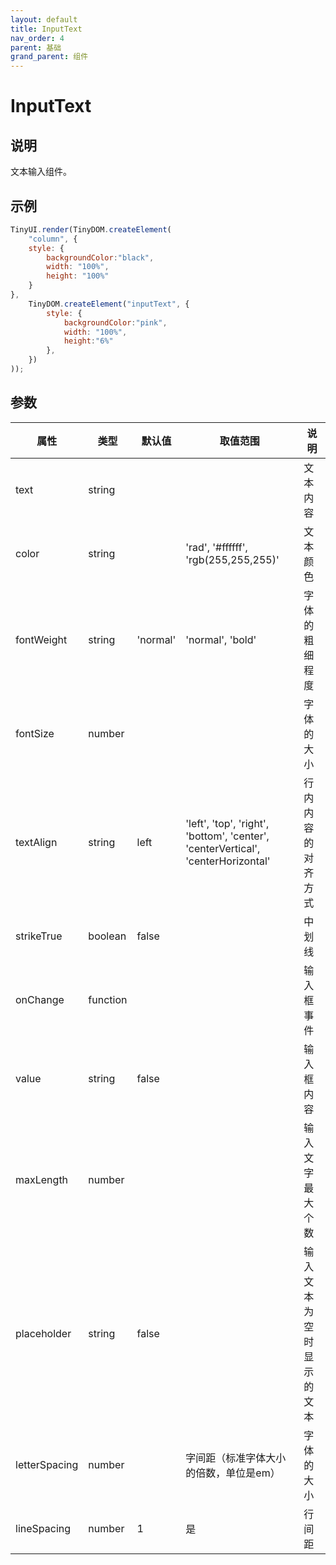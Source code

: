 ```yaml
---
layout: default
title: InputText
nav_order: 4
parent: 基础
grand_parent: 组件
---
```


# InputText

## 说明
文本输入组件。

## 示例
```javascript
TinyUI.render(TinyDOM.createElement(
    "column", {
    style: {
        backgroundColor:"black",
        width: "100%",
        height: "100%"
    }
},
    TinyDOM.createElement("inputText", {
        style: {
            backgroundColor:"pink",
            width: "100%",
            height:"6%"
        },
    })
));
```

## 参数

| 属性 | 类型     | 默认值 | 取值范围 | 说明  |
| ---- | -------- | ------ | ---- | --------------- |
| text | string   |      |    | 文本内容         |
| color | string   |      | 'rad', '#ffffff', 'rgb(255,255,255)'   | 文本颜色         |
| fontWeight | string   | 'normal'     | 'normal', 'bold'   | 字体的粗细程度         |
| fontSize | number   |      |    | 字体的大小         |
| textAlign | string   | left     | 'left', 'top', 'right', 'bottom', 'center', 'centerVertical', 'centerHorizontal'   | 行内内容的对齐方式         |
| strikeTrue | boolean   |   false   |    | 中划线         |
| onChange | function   |      |    |    输入框事件      |
| value | string   |   false   |    | 输入框内容         |
| maxLength | number   |      |    | 输入文字最大个数         |
| placeholder | string   |   false   |    | 输入文本为空时显示的文本         |
| letterSpacing | number   |      | 字间距（标准字体大小的倍数，单位是em）   | 字体的大小         |
| lineSpacing | number   |    1  | 是   | 行间距         |
